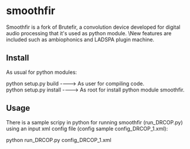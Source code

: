 # smoothfir
Smoothfir is a fork of Brutefir, a convolution device developed for digital audio processing that it's used as python module. \New features are included such as ambiophonics and LADSPA plugin machine.

## Install

As usual for python modules:

python setup.py build    ----> As user for compiling code.\
python setup.py install ----> As root for install python module smoothfir.

## Usage

There is a sample scripy in python for running smoothfir (run_DRCOP.py) using an input xml config file (config sample config_DRCOP_1.xml):

python run_DRCOP.py config_DRCOP_1.xml

